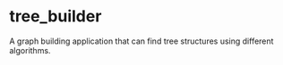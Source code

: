tree_builder
============

A graph building application that can find tree structures using different algorithms.
